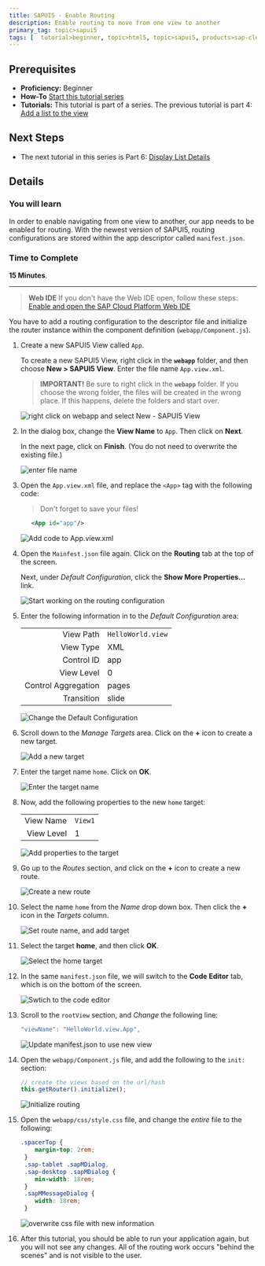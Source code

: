 ```yaml
---
title: SAPUI5 - Enable Routing
description: Enable routing to move from one view to another
primary_tag: topic>sapui5
tags: [  tutorial>beginner, topic>html5, topic>sapui5, products>sap-cloud-platform ]
---
```

## Prerequisites  
- **Proficiency:** Beginner
- **How-To** [Start this tutorial series](https://www.sap.com/developer/tutorials/sapui5-webide-open-webide.html)
- **Tutorials:** This tutorial is part of a series.  The previous tutorial is part 4: [Add a list to the view](https://www.sap.com/developer/tutorials/sapui5-webide-add-list.html)

## Next Steps
 - The next tutorial in this series is Part 6: [Display List Details](https://www.sap.com/developer/tutorials/sapui5-webide-display-list-details.html)

## Details
### You will learn  
In order to enable navigating from one view to another, our app needs to be enabled for routing. With the newest version of SAPUI5, routing configurations are stored within the app descriptor called `manifest.json`.

### Time to Complete
**15 Minutes**.

---
>  **Web IDE** If you don't have the Web IDE open, follow these steps: [Enable and open the SAP Cloud Platform Web IDE](https://www.sap.com/developer/tutorials/sapui5-webide-open-webide.html)


You have to add a routing configuration to the descriptor file and initialize the router instance within the component definition (`webapp/Component.js`).

1.  Create a new SAPUI5 View called `App`.  

    To create a new SAPUI5 View, right click in the **`webapp`** folder, and then choose **New > SAPUI5 View**.  Enter the file name `App.view.xml`.

    > **IMPORTANT!** Be sure to right click in the **`webapp`** folder.  If you choose the wrong folder, the files will be created in the wrong place.  If this happens, delete the folders and start over.

    ![right click on webapp and select New - SAPUI5 View](1.png)

2.  In the dialog box, change the **View Name** to `App`.  Then click on **Next**.  

    In the next page, click on **Finish**.  (You do not need to overwrite the existing file.)

    ![enter file name](1b.png)

3.  Open the `App.view.xml` file, and replace the `<App>` tag with the following code:

    > Don't forget to save your files!

    ```xml
	   <App id="app"/>
    ```

    ![Add code to App.view.xml](2.png)


4.  Open the `Mainfest.json` file again.  Click on the **Routing** tab at the top of the screen.

    Next, under *Default Configuration*, click the **Show More Properties...** link.

    ![Start working on the routing configuration](4.png)

5.  Enter the following information in to the *Default Configuration* area:

    |       |       |
    |------:|------ |
    |View Path  |`HelloWorld.view`  |
    |View Type  |XML                |
    |Control ID |app                |
    |View Level |0                  |
    |Control Aggregation    |pages  |
    |Transition |slide              |


    ![Change the Default Configuration](5.png)

6.  Scroll down to the *Manage Targets* area.  Click on the **+** icon to create a new target.

    ![Add a new target](6a.png)

7.  Enter the target name `home`.  Click on **OK**.

    ![Enter the target name](7a.png)

8.  Now, add the following properties to the new `home` target:

    |           |       |
    |----------:|------ |
    |View Name  |`View1`|
    |View Level |1      |

    ![Add properties to the target](8.png)

9.  Go up to the *Routes* section, and click on the **+** icon to create a new route.

    ![Create a new route](9.png)

10. Select the name `home` from the *Name* drop down box.  Then click the **+** icon in the *Targets* column.

    ![Set route name, and add target](10.png)

11. Select the target **home**, and then click **OK**.

    ![Select the home target](11.png)

12. In the same `manifest.json` file, we will switch to the **Code Editor** tab, which is on the bottom of the screen.

    ![Swtich to the code editor](12.png)

13. Scroll to the `rootView` section, and *Change* the following line:

    ```javascript
    "viewName": "HelloWorld.view.App",
    ```

    ![Update manifest.json to use new view](13.png)


14. Open the `webapp/Component.js` file, and add the following to the `init:` section:

    ```javascript
    // create the views based on the url/hash
	this.getRouter().initialize();
	```

    ![Initialize routing](14.png)

15. Open the `webapp/css/style.css` file, and change the *entire* file to the following:

    ```css
    .spacerTop {
	 	margin-top: 2rem;
	 }
	 .sap-tablet .sapMDialog,
	 .sap-desktop .sapMDialog {
		min-width: 18rem;
	 }
	 .sapMMessageDialog {
		width: 18rem;
	 }
	```

    ![overwrite css file with new information](15.png)

16. After this tutorial, you should be able to run your application again, but you will not see any changes.  All of the routing work occurs "behind the scenes" and is not visible to the user.   


